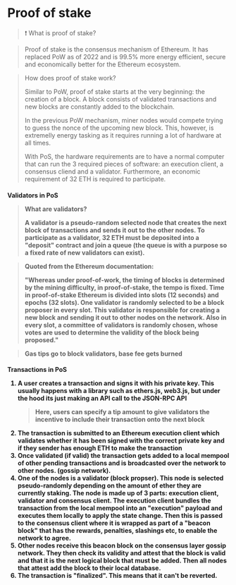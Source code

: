 # Proof of stake

> ❗ What is proof of stake?

> Proof of stake is the consensus mechanism of Ethereum. It has replaced PoW as of 2022 and is 99.5% more energy efficient, secure and economically better for the Ethereum ecosystem.

> How does proof of stake work?
>
> Similar to PoW, proof of stake starts at the very beginning: the creation of a block. A block consists of validated transactions and new blocks are constantly added to the blockchain.
>
> In the previous PoW mechanism, miner nodes would compete trying to guess the nonce of the upcoming new block. This, however, is extremelly energy tasking as it requires running a lot of hardware at all times.
>
> With PoS, the hardware requirements are to have a normal computer that can run the 3 required pieces of software: an execution client, a consensus cliend and a validator. Furthermore, an economic requirement of 32 ETH is required to participate.

<h4> Validators in PoS

> What are validators?
>
> A validator is a pseudo-random selected node that creates the next block of transactions and sends it out to the other nodes. To participate as a validator, 32 ETH must be deposited into a "deposit" contract and join a queue (the queue is with a purpose so a fixed rate of new validators can exist).

> Quoted from the Ethereum documentation:
>
> "Whereas under proof-of-work, the timing of blocks is determined by the mining difficulty, in proof-of-stake, the tempo is fixed. Time in proof-of-stake Ethereum is divided into slots (12 seconds) and epochs (32 slots). One validator is randomly selected to be a block proposer in every slot. This validator is responsible for creating a new block and sending it out to other nodes on the network. Also in every slot, a committee of validators is randomly chosen, whose votes are used to determine the validity of the block being proposed."

> Gas tips go to block validators, base fee gets burned

<h4> Transactions in PoS

1) A user creates a transaction and signs it with his private key. This usually happens with a library such as ethers.js, web3.js, but under the hood its just making an API call to the JSON-RPC API

   > Here, users can specify a tip amount to give validators the incentive to include their transaction onto the next block
   >

2. The transaction is submitted to an Ethereum execution client which validates whether it has been signed with the correct private key and if they sender has enough ETH to make the transaction
3. Once validated (if valid) the transaction gets added to a local mempool of other pending transactions and is broadcasted over the network to other nodes. (gossip network).
4. One of the nodes is a validator (block propser). This node is selected pseudo-randomly depending on the amount of ether they are currently staking. The node is made up of 3 parts: execution client, validator and consensus client. The execution client bundles the transaction from the local mempool into an "execution" payload and executes them locally to apply the state change. Then this is passed to the consensus client where it is wrapped as part of a "beacon block" that has the rewards, penalties, slashings etc, to enable the network to agree.
5. Other nodes receive this beacon block on the consensus layer gossip network. They then check its validity and attest that the block is valid and that it is the next logical block that must be added. Then all nodes that attest add the block to their local database.
6. The transaction is "finalized". This means that it can't be reverted.
